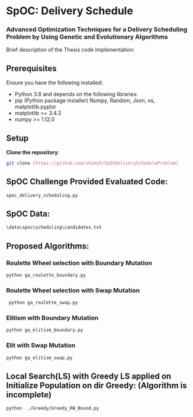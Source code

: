 # SpOC: Delivery Schedule

### Advanced Optimization Techniques for a Delivery Scheduling Problem by Using Genetic and Evolutionary Algorithms

Brief description of the Thesis code Implementation:

## Prerequisites

Ensure you have the following installed:
- Python 3.8 and depends on the following libraries:
- pip (Python package installer) Numpy, Random, Json, os, matplotlib.pyplot 
- matplotlib >= 3.4.3
- numpy >= 1.12.0


## Setup

**Clone the repository**:

   ```bash
   git clone [https://github.com/shimu5/SpOCDeliveryScheduleProblem]
   ```
## SpOC Challenge Provided Evaluated Code: 
   ```bash
   spoc_delivery_scheduling.py
   ```
## SpOC Data: 
  ```bash
\data\spoc\scheduling\candidates.txt 
  ```
  
## Proposed Algorithms: 
 
   ### Roulette Wheel selection with Boundary Mutation
  
   ```bash
python ga_roulette_boundary.py
```

   ### Roulette Wheel selection with Swap Mutation

  ```bash
   python ga_roulette_swap.py
   ```

   ### Elitism with Boundary Mutation
   
   ```bash
   python ga_elitism_boundary.py
```

   ### Elit with Swap Mutation

   ```bash
python ga_elitism_swap.py
   ```

   ## Local Search(LS) with Greedy LS applied on Initialize Population on dir Greedy: (Algorithm is incomplete) 
 ```bash
python  ./Greedy/Greedy_RW_Bound.py
```
